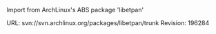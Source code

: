 Import from ArchLinux's ABS package 'libetpan'

URL: svn://svn.archlinux.org/packages/libetpan/trunk
Revision: 196284
